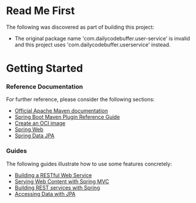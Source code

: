 # Read Me First
The following was discovered as part of building this project:

* The original package name 'com.dailycodebuffer.user-service' is invalid and this project uses 'com.dailycodebuffer.userservice' instead.

# Getting Started

### Reference Documentation
For further reference, please consider the following sections:

* [Official Apache Maven documentation](https://maven.apache.org/guides/index.html)
* [Spring Boot Maven Plugin Reference Guide](https://docs.spring.io/spring-boot/docs/2.4.4/maven-plugin/reference/html/)
* [Create an OCI image](https://docs.spring.io/spring-boot/docs/2.4.4/maven-plugin/reference/html/#build-image)
* [Spring Web](https://docs.spring.io/spring-boot/docs/2.4.4/reference/htmlsingle/#boot-features-developing-web-applications)
* [Spring Data JPA](https://docs.spring.io/spring-boot/docs/2.4.4/reference/htmlsingle/#boot-features-jpa-and-spring-data)

### Guides
The following guides illustrate how to use some features concretely:

* [Building a RESTful Web Service](https://spring.io/guides/gs/rest-service/)
* [Serving Web Content with Spring MVC](https://spring.io/guides/gs/serving-web-content/)
* [Building REST services with Spring](https://spring.io/guides/tutorials/bookmarks/)
* [Accessing Data with JPA](https://spring.io/guides/gs/accessing-data-jpa/)

